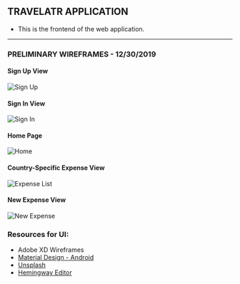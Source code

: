 ## TRAVELATR APPLICATION

- This is the frontend of the web application.

***

### PRELIMINARY WIREFRAMES - 12/30/2019

#### Sign Up View 

![Sign Up](./src/assets/wireframes/signUp.png)

#### Sign In View

![Sign In](./src/assets/wireframes/signIn.png)

#### Home Page

![Home](./src/assets/wireframes/homePage.png)

#### Country-Specific Expense View

![Expense List](./src/assets/wireframes/expenseView.png)

#### New Expense View 

![New Expense](./src/assets/wireframes/addExpenseForm.png)

### Resources for UI: 
 - Adobe XD Wireframes
 - [Material Design - Android](https://material.io/resources/)
 - [Unsplash](https://unsplash.com/)
 - [Hemingway Editor](http://www.hemingwayapp.com/)


